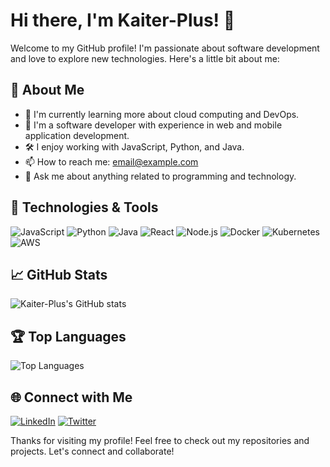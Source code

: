 # Hi there, I'm Kaiter-Plus! 👋

Welcome to my GitHub profile! I'm passionate about software development and love to explore new technologies. Here's a little bit about me:

## 🚀 About Me

- 🌱 I'm currently learning more about cloud computing and DevOps.
- 💼 I'm a software developer with experience in web and mobile application development.
- 🛠️ I enjoy working with JavaScript, Python, and Java.
- 📫 How to reach me: [email@example.com](mailto:email@example.com)
- 💬 Ask me about anything related to programming and technology.

## 🔧 Technologies & Tools

![JavaScript](https://img.shields.io/badge/-JavaScript-black?style=flat-square&logo=javascript)
![Python](https://img.shields.io/badge/-Python-black?style=flat-square&logo=python)
![Java](https://img.shields.io/badge/-Java-black?style=flat-square&logo=java)
![React](https://img.shields.io/badge/-React-black?style=flat-square&logo=react)
![Node.js](https://img.shields.io/badge/-Node.js-black?style=flat-square&logo=node.js)
![Docker](https://img.shields.io/badge/-Docker-black?style=flat-square&logo=docker)
![Kubernetes](https://img.shields.io/badge/-Kubernetes-black?style=flat-square&logo=kubernetes)
![AWS](https://img.shields.io/badge/-AWS-black?style=flat-square&logo=amazon-aws)

## 📈 GitHub Stats

![Kaiter-Plus's GitHub stats](https://github-readme-stats.vercel.app/api?username=Kaiter-Plus&show_icons=true&theme=radical)

## 🏆 Top Languages

![Top Languages](https://github-readme-stats.vercel.app/api/top-langs/?username=Kaiter-Plus&layout=compact&theme=radical)

## 🌐 Connect with Me

[![LinkedIn](https://img.shields.io/badge/-LinkedIn-black?style=flat-square&logo=linkedin)](https://www.linkedin.com/in/your-linkedin-profile)
[![Twitter](https://img.shields.io/badge/-Twitter-black?style=flat-square&logo=twitter)](https://twitter.com/your-twitter-handle)

Thanks for visiting my profile! Feel free to check out my repositories and projects. Let's connect and collaborate!
